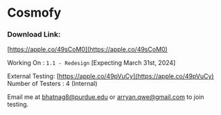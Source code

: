# Cosmofy
### Download Link:
[https://apple.co/49sCoM0](https://apple.co/49sCoM0)<br />

Working On : `1.1 - Redesign` [Expecting March 31st, 2024]  <br />

External Testing: [https://apple.co/49pVuCy](https://apple.co/49pVuCy) <br />
Number of Testers : 4 (Internal)  <br />

Email me at bhatnag8@purdue.edu or arryan.qwe@gmail.com to join testing.
